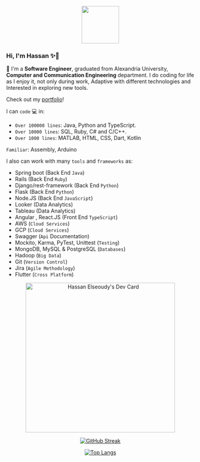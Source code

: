 <p align="center">
<img src="https://i.ibb.co/Zd5R33H/53fe04f9-8115-446a-8173-0831c55330ee-removebg-preview.png" width=100 height=100/>
</p>

### Hi, I'm Hassan ✨👋                                                                                           


🌱 I'm a **Software Engineer**, graduated from Alexandria University, **Computer and Communication Engineering** department.
I do coding for life as I enjoy it, not only during work, Adaptive with different technologies and Interested in exploring new tools.

Check out my <a href="https://hassan-elseoudy.github.io/" target="_blank">portfolio</a>!


I can `code` 💻 in:

- `Over 100000 lines`: Java, Python and TypeScript.
- `Over 10000 lines`: SQL, Ruby, C# and C/C++.
- `Over 1000 lines`: MATLAB, HTML, CSS, Dart, Kotlin

`Familiar`: Assembly, Arduino

I also can work with many `tools` and `frameworks` as: 
- Spring boot (Back End `Java`)
- Rails (Back End `Ruby`)
- Django/rest-framework (Back End `Python`)
- Flask (Back End `Python`)
- Node.JS (Back End `JavaScript`)
- Looker (Data Analytics)
- Tableau (Data Analytics)
- Angular , React.JS (Front End `TypeScript`) 
- AWS (`Cloud Services`) 
- GCP (`Cloud Services`) 
- Swagger (`Api` Documentation)
- Mockito, Karma, PyTest, Unittest (`Testing`)
- MongoDB, MySQL & PostgreSQL (`Databases`)
- Hadoop (`Big Data`)
- Git (`Version Control`)
- Jira (`Agile Methodology`)
- Flutter (`Cross Platform`)


<div align="center"> 

<a href="https://app.daily.dev/hassan_elseoudy"><img src="https://api.daily.dev/devcards/6af415956a7d400e915a7db5fea15214.png?r=hk3" width="400" alt="Hassan Elseoudy's Dev Card"/></a>

[![GitHub Streak](http://github-readme-streak-stats.herokuapp.com?user=hassan-elseoudy&theme=dark&background=000000)](https://git.io/streak-stats)

[![Top Langs](https://github-readme-stats.vercel.app/api/top-langs/?username=hassan-elseoudy&layout=compact&theme=vision-friendly-dark)](https://github.com/anuraghazra/github-readme-stats)
  
</div>

